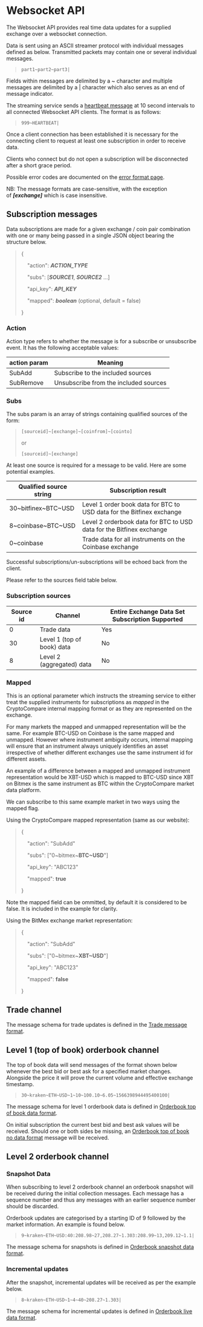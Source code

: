 
# Websocket API
The Websocket API provides real time data updates for a supplied exchange over a websocket connection.

Data is sent using an ASCII streamer protocol with individual messages defined as below. Transmitted packets may contain one or several individual messages.

> `part1~part2~part3|`

Fields within messages are delimited by a ~ character and multiple messages are delimited by a | character which also serves as an end of message indicator.

The streaming service sends a [heartbeat message](WS_heartbeat_format.md) at 10 second intervals to all connected Websocket API clients. The format is as follows:

> `999~HEARTBEAT|`

Once a client connection has been established it is necessary for the connecting client to request at least one subscription in order to receive data.

Clients who connect but do not open a subscription will be disconnected after a short grace period.

Possible error codes are documented on the [error format page](WS_error_format.md).

NB: The message formats are case-sensitive, with the exception of _**\[exchange]**_ which is case insensitive.

## Subscription messages

Data subscriptions are made for a given exchange / coin pair combination with one or many being passed in a single JSON object bearing the structure below.
> {
> 
>     "action": **_ACTION_TYPE_**
> 
>     "subs": [**_SOURCE1_**, **_SOURCE2_** ...]
> 
>     "api_key": **_API_KEY_**
>
>     "mapped": **_boolean_** (optional, default = false)
> 
> }

### Action
Action type refers to whether the message is for a subscribe or unsubscribe event. It has the following acceptable values:

<table>
	<thead>
		<tr>
			<th>action param</th>
			<th>Meaning</th>
		</tr>
	</thead>
	<tbody>
		<tr>
			<td>SubAdd</td>
			<td>Subscribe to the included sources</td>
		</tr>
		<tr>
			<td>SubRemove</td>
			<td>Unsubscribe from the included sources</td>
		</tr>
	</tbody>
</table>

### Subs

The subs param is an array of strings containing qualified sources of the form:

> `[sourceid]~[exchange]~[coinfrom]~[cointo]`
> 
> or
> 
> `[sourceid]~[exchange]`

At least one source is required for a message to be valid.
Here are some potential examples.

<table>
	<thead>
		<tr>
			<th>Qualified source string</th>
			<th>Subscription result</th>
		</tr>
	</thead>
	<tbody>
		<tr>
			<td>30~bitfinex~BTC~USD</td>
			<td>Level 1 order book data for BTC to USD data for the Bitfinex exchange</td>
		</tr>
		<tr>
			<td>8~coinbase~BTC~USD</td>
			<td>Level 2 orderbook data for BTC to USD data for the Bitfinex exchange</td>
		</tr>
		<tr>
			<td>0~coinbase</td>
			<td>Trade data for all instruments on the Coinbase exchange</td>
		</tr>
	</tbody>
</table>

Successful subscriptions/un-subscriptions will be echoed back from the client.

Please refer to the sources field table below.
### Subscription sources

<table>
	<thead>
		<tr>
			<th>Source id</th>
			<th>Channel</th>
			<th>Entire Exchange Data Set Subscription Supported</th>
		</tr>
	</thead>
	<tbody>
		<tr>
			<td>0</td>
			<td>Trade data</td>
			<td>Yes</td>
		</tr>
		<tr>
			<td>30</td>
			<td>Level 1 (top of book) data</td>
			<td>No</td>
		</tr>
		<tr>
			<td>8</td>
			<td>Level 2 (aggregated) data</td>
			<td>No</td>
		</tr>
	</tbody>
</table>

### Mapped

This is an optional parameter which instructs the streaming service to either treat the supplied instruments for subscriptions as _mapped_ in the CryptoCompare internal mapping format or as they are represented on the exchange.

For many markets the mapped and unmapped representation will be the same. For example BTC-USD on Coinbase is the same mapped and unmapped. However where instrument ambiguity occurs, internal mapping will ensure that an instrument always uniquely identifies an asset irrespective of whether different exchanges use the same instrument id for different assets.

An example of a difference between a mapped and unmapped instrument representation would be XBT-USD which is mapped to BTC-USD since XBT on Bitmex is the same instrument as BTC within the CryptoCompare market data platform.

We can subscribe to this same example market in two ways using the mapped flag.

Using the CryptoCompare mapped representation (same as our website):

> {
> 
>     "action": "SubAdd"
> 
>     "subs": ["0~bitmex~**BTC~USD**"]
> 
>     "api_key": "ABC123"
>
>     "mapped": **true**
> 
> }

Note the mapped field can be ommitted, by default it is considered to be false. It is included in the example for clarity.

Using the BitMex exchange market representation:
> {
> 
>     "action": "SubAdd"
> 
>     "subs": ["0~bitmex~**XBT~USD**"]
> 
>     "api_key": "ABC123"
>
>     "mapped": **false**
> 
> }

## Trade channel

The message schema for trade updates is defined in the [Trade message format](WS_trade_format.md).

## Level 1 (top of book) orderbook channel

The top of book data will send messages of the format shown below whenever the best bid or best ask for a specified market changes. Alongside the price it will prove the current volume and effective exchange timestamp.

> `30~kraken~ETH~USD~1~10~100.10~6.05~1566398944495400100|`

The message schema for level 1 orderbook data is defined in [Orderbook top of book data format](WS_TOB_format.md).

On initial subscription the current best bid and best ask values will be received. Should one or both sides be missing, an [Orderbook top of book no data format](WS_TOB_no_value_format.md) message will be received.

## Level 2 orderbook channel

### Snapshot Data

When subscribing to level 2 orderbook channel an orderbook snapshot will be received during the initial collection messages. Each message has a sequence number and thus any messages with an earlier sequence number should be discarded.

Orderbook updates are categorised by a starting ID of 9 followed by the market information. An example is found below.

> `9~kraken~ETH~USD:40:208.98~27,208.27~1.303:208.99~13,209.12~1.1|`

The message schema for snapshots is defined in [Orderbook snapshot data format](WS_OB_snapshot_format.md).

### Incremental updates

After the snapshot, incremental updates will be received as per the example below.

> `8~kraken~ETH~USD~1~4~40~208.27~1.303|`

The message schema for incremental updates is defined in [Orderbook live data format](WS_OB_live_format.md).


